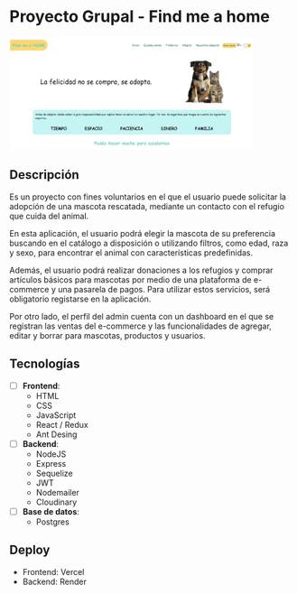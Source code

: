 # Proyecto Grupal - Find me a home

<p align="left">
  <img height="200" src="./findmeahome.JPG" />
</p>


## Descripción

Es un proyecto con fines voluntarios en el que el usuario puede solicitar la adopción de una mascota rescatada, mediante un contacto con el refugio que cuida del animal.

En esta aplicación, el usuario podrá elegir la mascota de su preferencia buscando en el catálogo a disposición o utilizando filtros, como edad, raza y sexo, para encontrar el animal con características predefinidas. 

Además, el usuario podrá realizar donaciones a los refugios y comprar artículos básicos para mascotas por medio de una plataforma de e-commerce y una pasarela de pagos. Para utilizar estos servicios, será obligatorio registarse en la aplicación.

Por otro lado, el perfil del admin cuenta con un dashboard en el que se registran las ventas del e-commerce y las funcionalidades de agregar, editar y borrar para mascotas, productos y usuarios.


## Tecnologías

- [ ] __Frontend__:
  - HTML
  - CSS
  - JavaScript
  - React / Redux
  - Ant Desing
- [ ] __Backend__:
  - NodeJS
  - Express
  - Sequelize
  - JWT
  - Nodemailer
  - Cloudinary
- [ ] __Base de datos__:
  - Postgres


## Deploy

- Frontend: Vercel
- Backend: Render